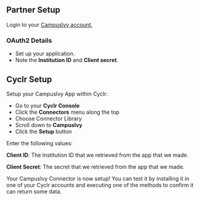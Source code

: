 
<section class="setup partner" markdown="1">

## Partner Setup

<div class="section-content" markdown="1">

Login to your [CampusIvy account.](http://www.campusivy.com/client-login/)

### OAuth2 Details

*   Set up your application.
*   Note the **Institution ID** and **Client secret**.

</div>

</section>

<section class="setup partner" markdown="1">

<div class="section-content" markdown="1">

## Cyclr Setup

Setup your CampusIvy App within Cyclr:

*   Go to your **Cyclr Console**
*   Click the **Connectors** menu along the top
*   Choose Connector Library
*   Scroll down to **CampusIvy**
*   Click the **Setup** button

Enter the following values:

**Client ID**:  The Institution ID that we retrieved from the app that we made.

**Client Secret**:  The secret that we retrieved from the app that we made.


Your CampusIvy Connector is now setup! You can test it by installing it in one of your Cyclr accounts and executing one of the methods to confirm it can return some data.


</div>

</section>
